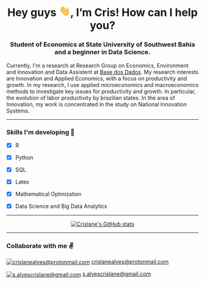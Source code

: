 

<h1 align="center"> Hey guys <img src="https://raw.githubusercontent.com/ABSphreak/ABSphreak/master/gifs/Hi.gif" width="30px">, I’m Cris! How can I help you?  </h1>



<h3 align="center">Student of Economics at State University of Southwest Bahia and a beginner in Data Science. </h3>

<p align="justify-all">

Currently, I'm a research at Research Group on Economics, Environment and Innovation and Data Assistent at [Base dos Dados](https://github.com/basedosdados). My research interests are Innovation and Applied Economics, with a focus on productivity and growth. In my research, I use applied microeconomics and macroeconomics methods to investigate key issues for productivity and growth. In particular, the evolution of labor productivity by brazilian states. In the area of Innovation, my work is concentrated in the study on National Innovation Systems.

</a>
</p>

---
### Skills I'm developing 🎯 

- [x] R
- [x] Python 
- [x] SQL
- [x] Latex
- [x] Mathematical Optmization   
- [x] Data Science and Big Data Analytics 



---
<center>
  
[![Crislane's GitHub stats](https://github-readme-stats.vercel.app/api?username=crislanealves&count_private=true&show_icons=true)](https://github-readme-stats.vercel.app/api?username=crislanealves&count_private=true&show_icons=true)

</center>

---

### Collaborate with me :v:


<a href="https://mail.protonmail.com/login" target="blank"><img align="center" src="https://cdn.jsdelivr.net/npm/simple-icons@3.0.1/icons/protonmail.svg" alt="crislanealves@protonmail.com" height="15" width="15" /></a> crislanealves@protonmail.com

<a href="https://gmail.com/" target="blank"><img align="center" src="https://cdn.jsdelivr.net/npm/simple-icons@3.0.1/icons/gmail.svg" alt="s.alvescrislane@gmail.com" height="15" width="15" /></a> s.alvescrislane@gmail.com




